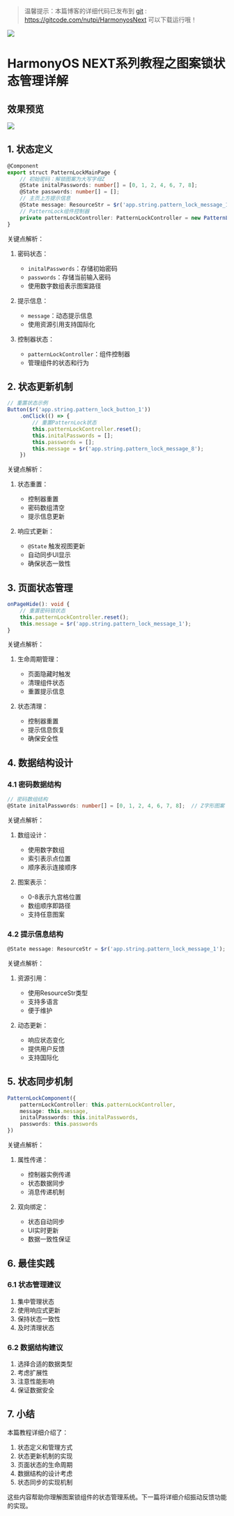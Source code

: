 > 温馨提示：本篇博客的详细代码已发布到 [git](https://gitcode.com/nutpi/HarmonyosNext) : https://gitcode.com/nutpi/HarmonyosNext 可以下载运行哦！

![](https://files.mdnice.com/user/47561/e7866215-2919-4450-90eb-21112b7974a1.png)
# HarmonyOS NEXT系列教程之图案锁状态管理详解

## 效果预览

![](https://files.mdnice.com/user/47561/2f1ef0ab-9b7b-4ef9-97e7-7e631fa96084.gif)
## 1. 状态定义

```typescript
@Component
export struct PatternLockMainPage {
    // 初始密码：解锁图案为大写字母Z
    @State initalPasswords: number[] = [0, 1, 2, 4, 6, 7, 8];
    @State passwords: number[] = [];
    // 主页上方提示信息
    @State message: ResourceStr = $r('app.string.pattern_lock_message_1');
    // PatternLock组件控制器
    private patternLockController: PatternLockController = new PatternLockController();
}
```

关键点解析：
1. 密码状态：
   - `initalPasswords`：存储初始密码
   - `passwords`：存储当前输入密码
   - 使用数字数组表示图案路径

2. 提示信息：
   - `message`：动态提示信息
   - 使用资源引用支持国际化

3. 控制器状态：
   - `patternLockController`：组件控制器
   - 管理组件的状态和行为

## 2. 状态更新机制

```typescript
// 重置状态示例
Button($r('app.string.pattern_lock_button_1'))
    .onClick(() => {
        // 重置PatternLock状态
        this.patternLockController.reset();
        this.initalPasswords = [];
        this.passwords = [];
        this.message = $r('app.string.pattern_lock_message_8');
    })
```

关键点解析：
1. 状态重置：
   - 控制器重置
   - 密码数组清空
   - 提示信息更新

2. 响应式更新：
   - `@State` 触发视图更新
   - 自动同步UI显示
   - 确保状态一致性

## 3. 页面状态管理

```typescript
onPageHide(): void {
    // 重置密码锁状态
    this.patternLockController.reset();
    this.message = $r('app.string.pattern_lock_message_1');
}
```

关键点解析：
1. 生命周期管理：
   - 页面隐藏时触发
   - 清理组件状态
   - 重置提示信息

2. 状态清理：
   - 控制器重置
   - 提示信息恢复
   - 确保安全性

## 4. 数据结构设计

### 4.1 密码数据结构
```typescript
// 密码数组结构
@State initalPasswords: number[] = [0, 1, 2, 4, 6, 7, 8];  // Z字形图案
```

关键点解析：
1. 数组设计：
   - 使用数字数组
   - 索引表示点位置
   - 顺序表示连接顺序

2. 图案表示：
   - 0-8表示九宫格位置
   - 数组顺序即路径
   - 支持任意图案

### 4.2 提示信息结构
```typescript
@State message: ResourceStr = $r('app.string.pattern_lock_message_1');
```

关键点解析：
1. 资源引用：
   - 使用ResourceStr类型
   - 支持多语言
   - 便于维护

2. 动态更新：
   - 响应状态变化
   - 提供用户反馈
   - 支持国际化

## 5. 状态同步机制

```typescript
PatternLockComponent({
    patternLockController: this.patternLockController,
    message: this.message,
    initalPasswords: this.initalPasswords,
    passwords: this.passwords
})
```

关键点解析：
1. 属性传递：
   - 控制器实例传递
   - 状态数据同步
   - 消息传递机制

2. 双向绑定：
   - 状态自动同步
   - UI实时更新
   - 数据一致性保证

## 6. 最佳实践

### 6.1 状态管理建议
1. 集中管理状态
2. 使用响应式更新
3. 保持状态一致性
4. 及时清理状态

### 6.2 数据结构建议
1. 选择合适的数据类型
2. 考虑扩展性
3. 注意性能影响
4. 保证数据安全

## 7. 小结

本篇教程详细介绍了：
1. 状态定义和管理方式
2. 状态更新机制的实现
3. 页面状态的生命周期
4. 数据结构的设计考虑
5. 状态同步的实现机制

这些内容帮助你理解图案锁组件的状态管理系统。下一篇将详细介绍振动反馈功能的实现。
